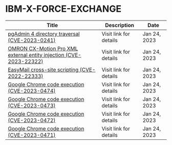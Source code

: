 

# IBM-X-FORCE-EXCHANGE

 |Title|Description|Date|
 |---|---|---|
 |[pgAdmin 4 directory traversal (CVE-2023-0241)](https://exchange.xforce.ibmcloud.com/activity/list?filter=Vulnerabilities)|Visit link for details|Jan 24, 2023|
 |[OMRON CX-Motion Pro XML external entity injection (CVE-2023-22322)](https://exchange.xforce.ibmcloud.com/activity/list?filter=Vulnerabilities)|Visit link for details|Jan 24, 2023|
 |[EasyMail cross-site scripting (CVE-2022-22333)](https://exchange.xforce.ibmcloud.com/activity/list?filter=Vulnerabilities)|Visit link for details|Jan 24, 2023|
 |[Google Chrome code execution (CVE-2023-0474)](https://exchange.xforce.ibmcloud.com/activity/list?filter=Vulnerabilities)|Visit link for details|Jan 24, 2023|
 |[Google Chrome code execution (CVE-2023-0473)](https://exchange.xforce.ibmcloud.com/activity/list?filter=Vulnerabilities)|Visit link for details|Jan 24, 2023|
 |[Google Chrome code execution (CVE-2023-0472)](https://exchange.xforce.ibmcloud.com/activity/list?filter=Vulnerabilities)|Visit link for details|Jan 24, 2023|
 |[Google Chrome code execution (CVE-2023-0471)](https://exchange.xforce.ibmcloud.com/activity/list?filter=Vulnerabilities)|Visit link for details|Jan 24, 2023|
 